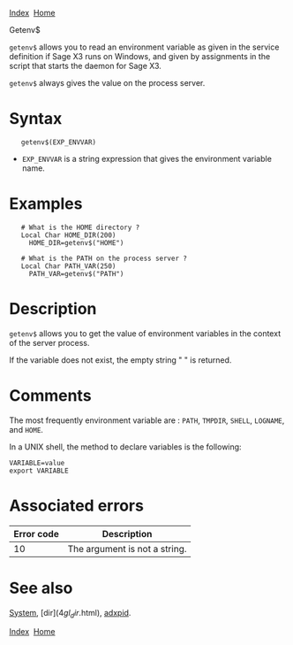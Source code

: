 [Index](index.html)  [Home](getting-started_home.html)

Getenv$

`getenv$` allows you to read an environment variable as given in the service definition if Sage X3 runs on Windows, and given by assignments in the script that starts the daemon for Sage X3.

`getenv$` always gives the value on the process server.

# Syntax

```
   getenv$(EXP_ENVVAR)
```

* `EXP_ENVVAR` is a string expression that gives the environment variable name.

# Examples

```
   # What is the HOME directory ?
   Local Char HOME_DIR(200)
     HOME_DIR=getenv$("HOME")

   # What is the PATH on the process server ?
   Local Char PATH_VAR(250)
     PATH_VAR=getenv$("PATH")
```

# Description

`getenv$` allows you to get the value of environment variables in the context of the server process.

If the variable does not exist, the empty string " " is returned.

# Comments

The most frequently environment variable are : `PATH`, `TMPDIR`, `SHELL`, `LOGNAME`, and `HOME`.

In a UNIX shell, the method to declare variables is the following:

```
VARIABLE=value
export VARIABLE
```

# Associated errors

| Error code | Description |
| --- | --- |
| 10 | The argument is not a string. |

# See also

[System](4gl_system.html), [dir$](4gl_dir$.html), [adxpid](4gl_adxpid.html).

  

[Index](index.html)  [Home](getting-started_home.html)